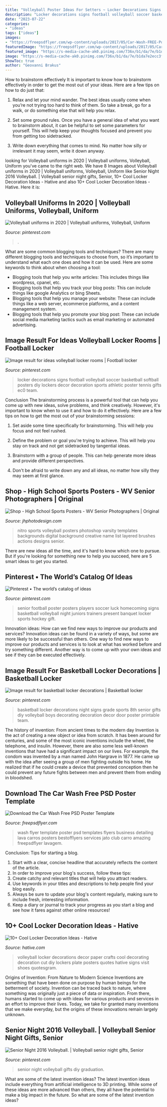 ```yaml
---
title: "Volleyball Poster Ideas For Setters ~ Locker Decorations Signs Football Volleyball Soccer Basketball Softball Posters Diy Lockers Decor Decoration Sports Athletic Poster Tennis Gifts Ec0 Team"
description: "Locker decorations signs football volleyball soccer basketball softball posters diy lockers decor decoration sports athletic poster tennis gifts ec0 team"
date: "2023-07-22"
categories:
- "ideas"
tags: ["ideas"]
images:
- "https://freepsdflyer.com/wp-content/uploads/2017/05/Car-Wash-FREE-Poster-Template-FreePSDFlyer-com.jpg"
featuredImage: "https://freepsdflyer.com/wp-content/uploads/2017/05/Car-Wash-FREE-Poster-Template-FreePSDFlyer-com.jpg"
featured_image: "https://s-media-cache-ak0.pinimg.com/736x/b1/da/7e/b1da7e2ecc3f8dced31f8cb5a6b6a3ea.jpg"
image: "https://s-media-cache-ak0.pinimg.com/736x/b1/da/7e/b1da7e2ecc3f8dced31f8cb5a6b6a3ea.jpg"
ShowToc: true
author: "Geovanni Brakus"
---
```



How to brainstorm effectively
It is important to know how to brainstorm effectively in order to get the most out of your ideas. Here are a few tips on how to do just that:
1. Relax and let your mind wander. The best ideas usually come when you’re not trying too hard to think of them. So take a break, go for a walk, or do something else that will help you relax.

2. Set some ground rules. Once you have a general idea of what you want to brainstorm about, it can be helpful to set some parameters for yourself. This will help keep your thoughts focused and prevent you from getting too sidetracked.

3. Write down everything that comes to mind. No matter how silly or irrelevant it may seem, write it down anyway.

	

		
looking for Volleyball uniforms in 2020 | Volleyball uniforms, Volleyball, Uniform you've came to the right web. We have 8 Images about Volleyball uniforms in 2020 | Volleyball uniforms, Volleyball, Uniform like Senior Night 2016 Volleyball. | Volleyball senior night gifts, Senior, 10+ Cool Locker Decoration Ideas - Hative and also 10+ Cool Locker Decoration Ideas - Hative. Here it is:
		
    
## Volleyball Uniforms In 2020 | Volleyball Uniforms, Volleyball, Uniform

<img loading=lazy src="https://i.pinimg.com/736x/0a/67/e2/0a67e26af8e1adb52b42a5b3cde59f6a.jpg" onerror="this.onerror=null;this.src='https://tse2.mm.bing.net/th?id=OIP.uoqsy0jtNTzWes8-vjEMCQHaQB&amp;pid=15.1';" alt="Volleyball uniforms in 2020 | Volleyball uniforms, Volleyball, Uniform">

_Source: pinterest.com_

>. 

	

What are some common blogging tools and techniques?
There are many different blogging tools and techniques to choose from, so it’s important to understand what each one does and how it can be used. Here are some keywords to think about when choosing a tool:
- Blogging tools that help you write articles: This includes things like wordpress, cpanel, etc.
- Blogging tools that help you track your blog posts: This can include things like google Analytics or bing Sheets.
- Blogging tools that help you manage your website: These can include things like a web server, ecommerce platforms, and a content management system. 
- Blogging tools that help you promote your blog post: These can include social media marketing tactics such as email marketing or automated advertising.

    
## Image Result For Ideas Volleyball Locker Rooms | Football Locker

<img loading=lazy src="https://i.pinimg.com/736x/1b/d2/36/1bd23630247e6b6789fd02a099d4d93c.jpg" onerror="this.onerror=null;this.src='https://tse1.mm.bing.net/th?id=OIP.T1V8zgVBsyYqrkVP2RvY7AHaJ3&amp;pid=15.1';" alt="Image result for ideas volleyball locker rooms | Football locker">

_Source: pinterest.com_

>locker decorations signs football volleyball soccer basketball softball posters diy lockers decor decoration sports athletic poster tennis gifts ec0 team. 

	

Conclusion
The brainstorming process is a powerful tool that can help you come up with new ideas, solve problems, and think creatively. However, it's important to know when to use it and how to do it effectively. Here are a few tips on how to get the most out of your brainstorming sessions:
1. Set aside some time specifically for brainstorming. This will help you focus and not feel rushed.

2. Define the problem or goal you're trying to achieve. This will help you stay on track and not get sidetracked by tangential ideas.

3. Brainstorm with a group of people. This can help generate more ideas and provide different perspectives.

4. Don't be afraid to write down any and all ideas, no matter how silly they may seem at first glance.

    
## Shop - High School Sports Posters - WV Senior Photographers | Original

<img loading=lazy src="http://jhphotodesign.com/wordpress/wp-content/uploads/2017/08/Nitro-Varsity-Volleyball-16-17-Preview-1024x677.jpg" onerror="this.onerror=null;this.src='https://tse3.mm.bing.net/th?id=OIP.3BzyUau-ork_-QBLBUpOZQHaE5&amp;pid=15.1';" alt="Shop - High School Sports Posters - WV Senior Photographers | Original">

_Source: jhphotodesign.com_

>nitro sports volleyball posters photoshop varsity templates backgrounds digital background creative name list layered brushes actions designs senior. 

	

There are new ideas all the time, and it's hard to know which one to pursue. But if you're looking for something new to help you succeed, here are 5 smart ideas to get you started.

    
## Pinterest • The World’s Catalog Of Ideas

<img loading=lazy src="https://s-media-cache-ak0.pinimg.com/736x/b1/da/7e/b1da7e2ecc3f8dced31f8cb5a6b6a3ea.jpg" onerror="this.onerror=null;this.src='https://tse4.mm.bing.net/th?id=OIP.NOwnu00Ia9N62gAnhdYdzAHaLH&amp;pid=15.1';" alt="Pinterest • The world’s catalog of ideas">

_Source: pinterest.com_

>senior football poster posters players soccer luck homecoming signs basketball volleyball night juniors trainers present banquet locker sports hockey gift. 

	

Innovation ideas: How can we find new ways to improve our products and services?
Innovation ideas can be found in a variety of ways, but some are more likely to be successful than others. One way to find new ways to improve our products and services is to look at what has worked before and try something different. Another way is to come up with your own ideas and see if they can be executed effectively.

    
## Image Result For Basketball Locker Decorations | Basketball Locker

<img loading=lazy src="https://i.pinimg.com/originals/75/dd/88/75dd8876cb07c53d263367ae508b5197.jpg" onerror="this.onerror=null;this.src='https://tse2.mm.bing.net/th?id=OIP.SoGnNOdZyBL-PFrv3P1nkwHaJ3&amp;pid=15.1';" alt="Image result for basketball locker decorations | Basketball locker">

_Source: pinterest.com_

>basketball locker decorations night signs grade sports 8th senior gifts diy volleyball boys decorating decoration decor door poster printable team. 

	

The history of invention: From ancient times to the modern day
Invention is the act of creating a new object or idea from scratch. It has been around for centuries, and some of the most iconic inventions include the wheel, the telephone, and insulin. However, there are also some less well-known inventions that have had a significant impact on our lives. For example, the condom was invented by a man named John Hargrave in 1877. He came up with the idea after seeing a group of men fighting outside his home. He realized that if he could create a device that prevented conception then he could prevent any future fights between men and prevent them from ending in bloodshed.

    
## Download The Car Wash Free PSD Poster Template

<img loading=lazy src="https://freepsdflyer.com/wp-content/uploads/2017/05/Car-Wash-FREE-Poster-Template-FreePSDFlyer-com.jpg" onerror="this.onerror=null;this.src='https://tse2.mm.bing.net/th?id=OIP.4Yrufzr3q9ZUrSg8ZVdmXwHaLF&amp;pid=15.1';" alt="Download the Car Wash Free PSD Poster Template">

_Source: freepsdflyer.com_

>wash flyer template poster psd templates flyers business detailing lava carros posters bestofflyers services jato club carro amazing freepsdflyer lavagem. 

	

Conclusion: Tips for starting a blog.
1. Start with a clear, concise headline that accurately reflects the content of the article.
2. In order to improve your blog's success, follow these tips: 
3. Create catchy and relevant titles that will help you attract readers. 
4. Use keywords in your titles and descriptions to help people find your blog easily. 
5. Always be sure to update your blog's content regularly, making sure to include fresh, interesting information. 
6. Keep a diary or journal to track your progress as you start a blog and see how it fares against other online resources!

    
## 10+ Cool Locker Decoration Ideas - Hative

<img loading=lazy src="http://hative.com/wp-content/uploads/2014/05/locker-decoration/11-volleyball-paper-plate.jpg" onerror="this.onerror=null;this.src='https://tse2.mm.bing.net/th?id=OIP.eI4xj-5LXGFXkkrms-jhvAHaNK&amp;pid=15.1';" alt="10+ Cool Locker Decoration Ideas - Hative">

_Source: hative.com_

>volleyball locker decorations decor paper crafts cool decorating decoration cut diy lockers plate posters quotes hative signs visit shoes quotesgram. 

	

Origins of Invention: From Nature to Modern Science
Inventions are something that have been done on purpose by human beings for the betterment of society. Invention can be traced back to nature, where something was originally just a piece of data or inspiration. From there, humans started to come up with ideas for various products and services in an effort to improve their lives. Today, we take for granted many inventions that we make everyday, but the origins of these innovations remain largely unknown.

    
## Senior Night 2016 Volleyball. | Volleyball Senior Night Gifts, Senior

<img loading=lazy src="https://i.pinimg.com/originals/02/9b/86/029b863f36e7c88316f6c2742066f918.jpg" onerror="this.onerror=null;this.src='https://tse3.mm.bing.net/th?id=OIP.Z8AyfSfQjDLDV2hf5CFZlgHaJ4&amp;pid=15.1';" alt="Senior Night 2016 Volleyball. | Volleyball senior night gifts, Senior">

_Source: pinterest.com_

>senior night volleyball gifts diy graduation. 

	

What are some of the latest invention ideas?
The latest invention ideas include everything from artificial intelligence to 3D printing. While some of these ideas are more advanced than others, they all have the potential to make a big impact in the future. So what are some of the latest invention ideas?

